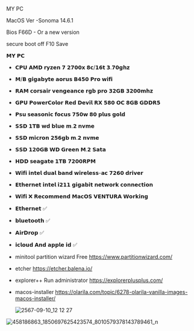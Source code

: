 MY PC

MacOS Ver -Sonoma 14.6.1 

Bios F66D - Or a new version

secure boot off F10 Save

𝗠𝗬 𝗣𝗖
* 𝗖𝗣𝗨 𝗔𝗠𝗗 𝗿𝘆𝘇𝗲𝗻 𝟳 𝟮𝟳𝟬𝟬𝘅 𝟴𝗰/𝟭𝟲𝘁 𝟯.𝟳𝟬𝗴𝗵𝘇
* 𝗠/𝗕 𝗴𝗶𝗴𝗮𝗯𝘆𝘁𝗲 𝗮𝗼𝗿𝘂𝘀 𝗕𝟰𝟱𝟬 𝗣𝗿𝗼 𝘄𝗶𝗳𝗶
* 𝗥𝗔𝗠 𝗰𝗼𝗿𝘀𝗮𝗶𝗿 𝘃𝗲𝗻𝗴𝗲𝗮𝗻𝗰𝗲 𝗿𝗴𝗯 𝗽𝗿𝗼 𝟯𝟮𝗚𝗕 𝟯𝟮𝟬𝟬𝗺𝗵𝘇
* 𝗚𝗣𝗨 𝗣𝗼𝘄𝗲𝗿𝗖𝗼𝗹𝗼𝗿 𝗥𝗲𝗱 𝗗𝗲𝘃𝗶𝗹 𝗥𝗫 𝟱𝟴𝟬 𝗢𝗖 𝟴𝗚𝗕 𝗚𝗗𝗗𝗥𝟱
* 𝗣𝘀𝘂 𝘀𝗲𝗮𝘀𝗼𝗻𝗶𝗰 𝗳𝗼𝗰𝘂𝘀 𝟳𝟱𝟬𝘄 𝟴𝟬 𝗽𝗹𝘂𝘀 𝗴𝗼𝗹𝗱
* 𝗦𝗦𝗗 𝟭𝗧𝗕 𝘄𝗱 𝗯𝗹𝘂𝗲 𝗺.𝟮 𝗻𝘃𝗺𝗲
* 𝗦𝗦𝗗 𝗺𝗶𝗰𝗿𝗼𝗻 𝟮𝟱𝟲𝗴𝗯 𝗺.𝟮 𝗻𝘃𝗺𝗲
* 𝗦𝗦𝗗 𝟭𝟮𝟬𝗚𝗕 𝗪𝗗 𝗚𝗿𝗲𝗲𝗻 𝗠.𝟮 𝗦𝗮𝘁𝗮
* 𝗛𝗗𝗗 𝘀𝗲𝗮𝗴𝗮𝘁𝗲 𝟭𝗧𝗕 𝟳𝟮𝟬𝟬𝗥𝗣𝗠
* 𝗪𝗶𝗳𝗶 𝗶𝗻𝘁𝗲𝗹 𝗱𝘂𝗮𝗹 𝗯𝗮𝗻𝗱 𝘄𝗶𝗿𝗲𝗹𝗲𝘀𝘀-𝗮𝗰 𝟳𝟮𝟲𝟬 𝗱𝗿𝗶𝘃𝗲𝗿
* 𝗘𝘁𝗵𝗲𝗿𝗻𝗲𝘁 𝗶𝗻𝘁𝗲𝗹 𝗶𝟮𝟭𝟭 𝗴𝗶𝗴𝗮𝗯𝗶𝘁 𝗻𝗲𝘁𝘄𝗼𝗿𝗸 𝗰𝗼𝗻𝗻𝗲𝗰𝘁𝗶𝗼𝗻
* 𝗪𝗶𝗳𝗶 ❌ 𝗥𝗲𝗰𝗼𝗺𝗺𝗲𝗻𝗱 𝗠𝗮𝗰𝗢𝗦 𝗩𝗘𝗡𝗧𝗨𝗥𝗔 𝗪𝗼𝗿𝗸𝗶𝗻𝗴
* 𝗘𝘁𝗵𝗲𝗿𝗻𝗲𝘁 ✅
* 𝗯𝗹𝘂𝗲𝘁𝗼𝗼𝘁𝗵 ✅
* 𝗔𝗶𝗿𝗗𝗿𝗼𝗽 ✅
* 𝗶𝗰𝗹𝗼𝘂𝗱 𝗔𝗻𝗱 𝗮𝗽𝗽𝗹𝗲 𝗶𝗱 ✅
* minitool partition wizard Free https://www.partitionwizard.com/
* etcher https://etcher.balena.io/
* explorer++ Run administrator https://explorerplusplus.com/
* macos-installer https://olarila.com/topic/6278-olarila-vanilla-images-macos-installer/

   ![2567-09-10_12 12 27](https://github.com/user-attachments/assets/ed20e357-6024-4c64-9a04-02e10c9450f4)

![458186863_1850697625423574_8010579378143789461_n](https://github.com/user-attachments/assets/7d3ba082-2003-4418-9bc3-fe38825ea649)
